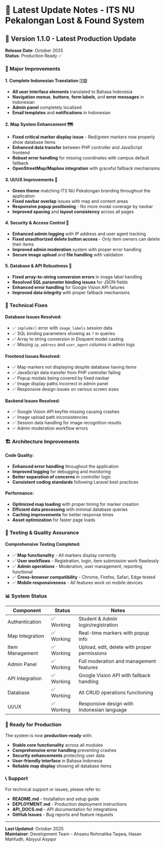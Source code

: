 # 📝 Latest Update Notes - ITS NU Pekalongan Lost & Found System

## 🎯 Version 1.1.0 - Latest Production Update

**Release Date**: October 2025  
**Status**: Production Ready ✅

### 🌟 Major Improvements

#### 1. **Complete Indonesian Translation** 🇮🇩
- **All user interface elements** translated to Bahasa Indonesia
- **Navigation menus**, **buttons**, **form labels**, and **error messages** in Indonesian
- **Admin panel** completely localized
- **Email templates** and **notifications** in Indonesian

#### 2. **Map System Enhancement** 🗺️
- **Fixed critical marker display issue** - Red/green markers now properly show database items
- **Enhanced data transfer** between PHP controller and JavaScript frontend
- **Robust error handling** for missing coordinates with campus default fallback
- **OpenStreetMap/Mapbox integration** with graceful fallback mechanisms

#### 3. **UI/UX Improvements** 🎨
- **Green theme** matching ITS NU Pekalongan branding throughout the application
- **Fixed navbar overlap** issues with map and content areas
- **Responsive popup positioning** - No more modal coverage by navbar
- **Improved spacing** and **layout consistency** across all pages

#### 4. **Security & Access Control** 🔐
- **Enhanced admin logging** with IP address and user agent tracking
- **Fixed unauthorized delete button access** - Only item owners can delete their items
- **Improved admin moderation** system with proper error handling
- **Secure image upload** and **file handling** with validation

#### 5. **Database & API Robustness** 💾
- **Fixed array-to-string conversion errors** in image label handling
- **Resolved SQL parameter binding issues** for JSON fields
- **Enhanced error handling** for Google Vision API failures
- **Improved data integrity** with proper fallback mechanisms

### 🔧 Technical Fixes

#### Database Issues Resolved:
- ✅ `implode()` error with `image_labels` session data
- ✅ SQL binding parameters showing as `?` in queries
- ✅ Array to string conversion in Eloquent model casting
- ✅ Missing `ip_address` and `user_agent` columns in admin logs

#### Frontend Issues Resolved:
- ✅ Map markers not displaying despite database having items
- ✅ JavaScript data transfer from PHP controller failing
- ✅ Popup modals being covered by fixed navbar
- ✅ Image display paths incorrect in admin panel
- ✅ Responsive design issues on various screen sizes

#### Backend Issues Resolved:
- ✅ Google Vision API keyfile missing causing crashes
- ✅ Image upload path inconsistencies
- ✅ Session data handling for image recognition results
- ✅ Admin moderation workflow errors

### 🏗️ Architecture Improvements

#### Code Quality:
- **Enhanced error handling** throughout the application
- **Improved logging** for debugging and monitoring
- **Better separation of concerns** in controller logic
- **Consistent coding standards** following Laravel best practices

#### Performance:
- **Optimized map loading** with proper timing for marker creation
- **Efficient data processing** with minimal database queries
- **Caching improvements** for better response times
- **Asset optimization** for faster page loads

### 🧪 Testing & Quality Assurance

#### Comprehensive Testing Completed:
- ✅ **Map functionality** - All markers display correctly
- ✅ **User workflows** - Registration, login, item submission work flawlessly
- ✅ **Admin operations** - Moderation, user management, reporting functional
- ✅ **Cross-browser compatibility** - Chrome, Firefox, Safari, Edge tested
- ✅ **Mobile responsiveness** - All features work on mobile devices

### 📊 System Status

| Component | Status | Notes |
|-----------|--------|-------|
| Authentication | ✅ Working | Student & Admin login/registration |
| Map Integration | ✅ Working | Real-time markers with popup info |
| Item Management | ✅ Working | Upload, edit, delete with proper permissions |
| Admin Panel | ✅ Working | Full moderation and management features |
| API Integration | ✅ Working | Google Vision API with fallback handling |
| Database | ✅ Working | All CRUD operations functioning |
| UI/UX | ✅ Working | Responsive design with Indonesian language |

### 🚀 Ready for Production

The system is now **production-ready** with:
- **Stable core functionality** across all modules
- **Comprehensive error handling** preventing crashes
- **Security enhancements** protecting user data
- **User-friendly interface** in Bahasa Indonesia
- **Reliable map display** showing all database items

### 📞 Support

For technical support or issues, please refer to:
- **README.md** - Installation and setup guide
- **DEPLOYMENT.md** - Production deployment instructions
- **API_DOCS.md** - API documentation for integrations
- **GitHub Issues** - Bug reports and feature requests

---

**Last Updated**: October 2025  
**Maintainer**: Development Team - Ahsanu Rohmatika Taqwa, Hasan Mahfudh, Abiyyul Asyqor
